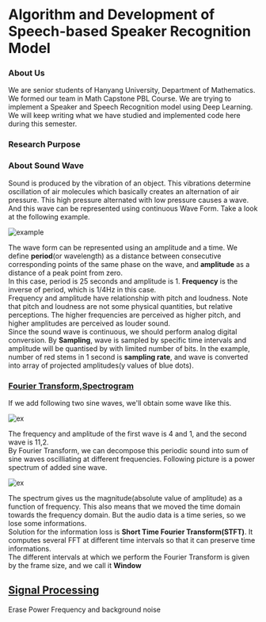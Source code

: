 # Algorithm and Development of Speech-based Speaker Recognition Model

### About Us
We are senior students of Hanyang University, Department of Mathematics. We formed our team in Math Capstone PBL Course. We are trying to implement a Speaker and Speech Recognition model using Deep Learning. We will keep writing what we have studied and implemented code here during this semester.

### Research Purpose


### About Sound Wave
Sound is produced by the vibration of an object. This vibrations determine oscillation of air molecules which basically creates an alternation of air pressure. This high pressure alternated with low pressure causes a wave. And this wave can be represented using continuous Wave Form. Take a look at the following example.

![example](https://user-images.githubusercontent.com/68213812/113739382-b37ad100-973a-11eb-8520-7cabcae8fab6.png)

The wave form can be represented using an amplitude and a time. We define __period__(or wavelength) as a distance between consecutive corresponding points of the same phase on the wave, and __amplitude__ as a distance of a peak point from zero.
<br>
In this case, period is 25 seconds and amplitude is 1. __Frequency__ is the inverse of period, which is 1/4Hz in this case.
<br>
Frequency and amplitude have relationship with pitch and loudness. Note that pitch and loudness are not some physical quantities, but relative perceptions. The higher frequencies are perceived as higher pitch, and higher amplitudes are perceived as louder sound.
<br>
Since the sound wave is continuous, we should perform analog digital conversion. By __Sampling__, wave is sampled by specific time intervals and amplitude will be quantised by with limited number of bits. In the example, number of red stems in 1 second is __sampling rate__, and wave is converted into array of projected amplitudes(y values of blue dots).


### [Fourier Transform,Spectrogram](https://github.com/imeunu/Capstone_PBL/blob/main/initiate/Visualize.ipynb)
If we add following two sine waves, we'll obtain some wave like this.

![ex](https://user-images.githubusercontent.com/68213812/113825060-7c003900-97bb-11eb-9ae9-bfb6069710fd.png)

The frequency and amplitude of the first wave is 4 and 1, and the second wave is 11,2.
<br>
By Fourier Transform, we can decompose this periodic sound into sum of sine waves oscilliating at different frequencies. Following picture is a power spectrum of added sine wave.

![ex](https://user-images.githubusercontent.com/68213812/113828672-a18f4180-97bf-11eb-8482-1ec4d230b611.png)

The spectrum gives us the magnitude(absolute value of amplitude) as a function of frequency. This also means that we moved the time domain towards the frequency domain. But the audio data is a time series, so we lose some informations.
<br>
Solution for the information loss is __Short Time Fourier Transform(STFT)__. It computes several FFT at different time intervals so that it can preserve time informations.
<br>
The different intervals at which we perform the Fourier Transform is given by the frame size, and we call it __Window__

## [Signal Processing](https://github.com/imeunu/Capstone_PBL/tree/main/Signal_Processing)
Erase Power Frequency and background noise
